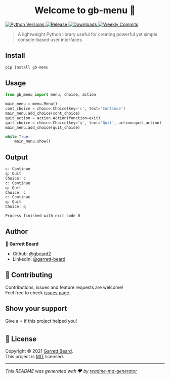 <h1 align="center">Welcome to gb-menu 👋</h1>
<p>
  <a href=https://pypi.org/project/gb-menu target="_blank">
    <img alt="Python Versions" src="https://img.shields.io/pypi/pyversions/gb-menu">
  </a>
  <a href=https://github.com/gbeard2/gb-menu target="_blank">
    <img alt="Release" src="https://img.shields.io/github/v/release/gbeard2/gb-menu">
  </a>
  <a href=https://pypi.org/project/gb-menu target="_blank">
    <img alt="Downloads" src="https://img.shields.io/pypi/dm/gb-menu">
  </a>
  <a href=https://github.com/gbeard2/gb-menu/commits target="_blank">
    <img alt="Weekly Commits" src="https://img.shields.io/github/commit-activity/w/gbeard2/gb-menu" />
  </a>
</p>

> A lightweight Python library useful for creating powerful yet simple console-based user interfaces

## Install

```sh
pip install gb-menu
```

## Usage

```python
from gb_menu import menu, choice, action

main_menu = menu.Menu()
cont_choice = choice.Choice(key='c', text='Continue')
main_menu.add_choice(cont_choice)
quit_action = action.Action(function=exit)
quit_choice = choice.Choice(key='q', text='Quit', action=quit_action)
main_menu.add_choice(quit_choice)

while True:
    main_menu.show()
```

## Output

```sh
c: Continue
q: Quit
Choice: c
c: Continue
q: Quit
Choice: c
c: Continue
q: Quit
Choice: q

Process finished with exit code 0
```

## Author

👤 **Garrett Beard**

* Github: [@gbeard2](https://github.com/gbeard2)
* LinkedIn: [@garrett-beard](https://linkedin.com/in/garrett-beard)

## 🤝 Contributing

Contributions, issues and feature requests are welcome!<br />Feel free to check [issues page](https://github.com/gbeard2/gb-menu/issues). 

## Show your support

Give a ⭐️ if this project helped you!

## 📝 License

Copyright © 2021 [Garrett Beard](https://github.com/gbeard2). <br/>
This project is [MIT](https://github.com/gbeard2/gb-menu/blob/master/LICENSE) licensed.

***
_This README was generated with ❤️ by [readme-md-generator](https://github.com/kefranabg/readme-md-generator)_
